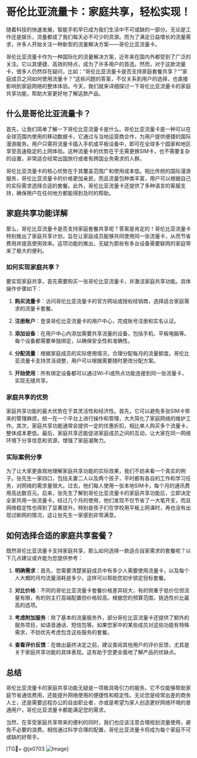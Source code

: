 # 哥伦比亚流量卡：家庭共享，轻松实现！

随着科技的快速发展，智能手机早已成为我们生活中不可或缺的一部分。无论是工作还是娱乐，流量都成了我们每天必不可少的资源。而为了满足日益增长的流量需求，许多人开始关注一种新型的流量解决方案——哥伦比亚流量卡。

哥伦比亚流量卡作为一种国际化的流量解决方案，近年来在国内外都受到了广泛的关注。它以其便捷、高效的特点，成为了许多用户的首选。然而，对于这款流量卡，很多人仍然存在疑问，比如：“哥伦比亚流量卡是否支持家庭套餐共享？”“家庭成员之间如何使用流量卡？”这些问题的答案，不仅关系到用户的选择，也直接影响到家庭网络的整体体验。今天，我们就来详细探讨一下哥伦比亚流量卡的家庭共享功能，帮助大家更好地了解这款产品。

## 什么是哥伦比亚流量卡？

首先，让我们简单了解一下哥伦比亚流量卡是什么。哥伦比亚流量卡是一种可以在全球范围内使用的移动数据卡，它通过与当地运营商合作，为用户提供便捷的国际漫游服务。用户只需将流量卡插入手机或平板设备中，即可在全球多个国家和地区享受高速稳定的上网体验。这种流量卡的优势在于无需更换SIM卡，也不需要复杂的设置，非常适合经常出国旅行或者有跨国业务需求的人群。

哥伦比亚流量卡的核心优势在于其覆盖范围广和使用成本低。相比传统的国际漫游服务，哥伦比亚流量卡的价格更加亲民，而且流量包种类丰富，用户可以根据自己的实际需求选择合适的套餐。此外，哥伦比亚流量卡还提供了多种语言的客服支持，确保用户在任何地方都能得到及时的帮助。

## 家庭共享功能详解

那么，哥伦比亚流量卡是否支持家庭套餐共享呢？答案是肯定的！哥伦比亚流量卡特别推出了家庭共享计划，旨在让家庭成员能够共同使用同一张流量卡，从而节省费用并提高使用效率。这项功能的推出，无疑为那些有多台设备需要联网的家庭带来了极大的便利。

### 如何实现家庭共享？

要实现家庭共享，首先需要购买一张哥伦比亚流量卡，并激活家庭共享功能。具体操作步骤如下：

1. **购买流量卡**：访问哥伦比亚流量卡的官方网站或授权经销商，选择适合家庭需求的流量卡套餐。
   
2. **注册账户**：登录哥伦比亚流量卡的用户中心，完成账号注册和实名认证。

3. **添加设备**：在用户中心内添加需要共享流量的设备，包括手机、平板电脑等。每个设备都需要单独绑定，以确保安全性和准确性。

4. **分配流量**：根据家庭成员的实际使用情况，合理分配每月的流量额度。哥伦比亚流量卡支持灵活调整，用户可以根据需要随时更改分配方案。

5. **开始使用**：所有绑定设备都可以通过Wi-Fi或热点功能连接到同一张流量卡，实现无缝共享。

### 家庭共享的优势

家庭共享功能的最大优势在于其灵活性和经济性。首先，它可以避免多张SIM卡带来的管理麻烦，统一在一个平台上进行操作和管理，大大简化了家庭网络的维护工作。其次，家庭共享功能通常会提供一定的优惠折扣，相比单人购买多个流量卡，整体成本更低。最后，家庭共享还能促进家庭成员之间的互动，让大家在同一网络环境下分享信息和资源，增强了家庭凝聚力。

### 实际案例分享

为了让大家更直观地理解家庭共享功能的实际效果，我们不妨来看一个真实的例子。张先生一家四口，包括夫妻二人以及两个孩子，平时都有各自的工作和学习任务，对网络的需求量很大。过去，他们每人使用一张本地SIM卡，每个月的通讯费用高达数百元。后来，张先生了解到哥伦比亚流量卡的家庭共享功能后，立即决定全家共用一张流量卡。经过几个月的使用，他们发现不仅节省了一大笔开支，而且网络稳定性也得到了显著提升。特别是孩子们在学校用平板上网课时，再也没有出现过断网的情况，这让张先生一家感到非常满意。

## 如何选择合适的家庭共享套餐？

既然哥伦比亚流量卡支持家庭共享，那么如何选择一款适合自家需求的套餐呢？以下几点建议或许能为您提供参考：

1. **明确需求**：首先，您需要清楚家庭成员中有多少人需要使用流量卡，以及每个人大概的月均流量消耗是多少。这样可以帮助您初步锁定目标套餐。

2. **对比价格**：不同的哥伦比亚流量卡套餐价格差异较大，有的侧重于低价位但流量有限，有的则主打高端配置但价格较高。根据您的预算范围，挑选性价比最高的选项。

3. **考虑附加服务**：除了基本的流量服务外，部分哥伦比亚流量卡还提供了额外的服务项目，如语音通话、短信包等。如果您家中的某些成员对这些功能有特殊需求，不妨优先考虑包含这些服务的套餐。

4. **查看评价反馈**：在做出最终决定之前，建议查阅其他用户的评价反馈，尤其是关于家庭共享功能的具体表现。这有助于您更全面地了解产品的优缺点。

## 总结

哥伦比亚流量卡的家庭共享功能无疑是一项极具吸引力的服务。它不仅能够帮助家庭节省通信费用，还能提升网络使用的便捷性和稳定性。无论您是经常出差的商务人士，还是需要远程办公的自由职业者，亦或是希望为家人创造更好网络环境的普通用户，哥伦比亚流量卡都能满足您的需求。

当然，在享受家庭共享带来的便利的同时，我们也应该注意合理规划流量使用，避免不必要的浪费。相信通过科学合理的配置，哥伦比亚流量卡将成为每个家庭不可或缺的好帮手。

[TG💪+ @jx0703 ![Image](https://github.com/user-attachments/assets/dbca1d08-cadb-493c-b0ec-ad6f7a83f270)]